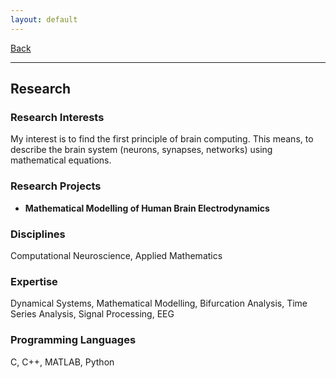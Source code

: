 ```yaml
---
layout: default
---
```


[Back](/index.md)
* * *

## Research
### Research Interests
My interest is to find the first principle of brain computing. This means, to describe the brain system (neurons, synapses, networks) using mathematical equations.

### Research Projects
- **Mathematical Modelling of Human Brain Electrodynamics**

### Disciplines
Computational Neuroscience, Applied Mathematics

### Expertise
Dynamical Systems, Mathematical Modelling, Bifurcation Analysis, Time Series Analysis, Signal Processing, EEG

### Programming Languages
C, C++, MATLAB, Python
